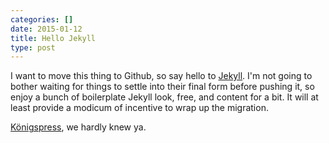 ```yaml
---
categories: []
date: 2015-01-12
title: Hello Jekyll
type: post
---
```


I want to move this thing to Github, so say hello to [Jekyll][jekyll]. I'm not going
to bother waiting for things to settle into their final form before pushing it, so
enjoy a bunch of boilerplate Jekyll look, free, and content for a bit. It will at
least provide a modicum of incentive to wrap up the migration.

[Königspress][kp], we hardly knew ya.

[jekyll]:      http://jekyllrb.com
[kp]: http://brokenmold.net/blog/2014/10/09/hello-konigspress/
